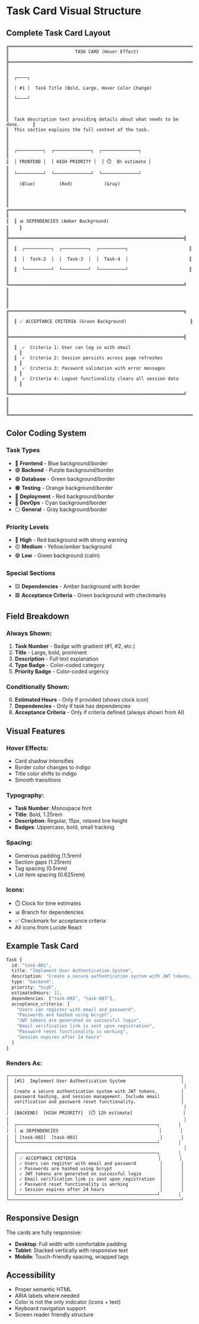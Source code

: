 # Task Card Visual Structure

## Complete Task Card Layout

```
╔════════════════════════════════════════════════════════════════════════════╗
║                         TASK CARD (Hover Effect)                          ║
╠════════════════════════════════════════════════════════════════════════════╣
║                                                                            ║
║  ┌────┐                                                                    ║
║  │ #1 │  Task Title (Bold, Large, Hover Color Change)                    ║
║  └────┘                                                                    ║
║                                                                            ║
║  Task description text providing details about what needs to be done.     ║
║  This section explains the full context of the task.                      ║
║                                                                            ║
║  ┌──────────┐  ┌──────────────┐  ┌──────────────┐                       ║
║  │ FRONTEND │  │ HIGH PRIORITY │  │ ⏱️  8h estimate │                      ║
║  └──────────┘  └──────────────┘  └──────────────┘                       ║
║    (Blue)         (Red)            (Gray)                                 ║
║                                                                            ║
║  ╔══════════════════════════════════════════════════════════════════╗    ║
║  ║ 📊 DEPENDENCIES (Amber Background)                               ║    ║
║  ╠══════════════════════════════════════════════════════════════════╣    ║
║  ║  ┌──────────┐  ┌──────────┐  ┌──────────┐                       ║    ║
║  ║  │  Task-2  │  │  Task-3  │  │  Task-4  │                       ║    ║
║  ║  └──────────┘  └──────────┘  └──────────┘                       ║    ║
║  ╚══════════════════════════════════════════════════════════════════╝    ║
║                                                                            ║
║  ╔══════════════════════════════════════════════════════════════════╗    ║
║  ║ ✅ ACCEPTANCE CRITERIA (Green Background)                        ║    ║
║  ╠══════════════════════════════════════════════════════════════════╣    ║
║  ║  ✓  Criteria 1: User can log in with email                       ║    ║
║  ║  ✓  Criteria 2: Session persists across page refreshes           ║    ║
║  ║  ✓  Criteria 3: Password validation with error messages          ║    ║
║  ║  ✓  Criteria 4: Logout functionality clears all session data     ║    ║
║  ╚══════════════════════════════════════════════════════════════════╝    ║
║                                                                            ║
╚════════════════════════════════════════════════════════════════════════════╝
```

## Color Coding System

### Task Types
- 🔵 **Frontend** - Blue background/border
- 🟣 **Backend** - Purple background/border
- 🟢 **Database** - Green background/border
- 🟠 **Testing** - Orange background/border
- 🔴 **Deployment** - Red background/border
- 🔷 **DevOps** - Cyan background/border
- ⚪ **General** - Gray background/border

### Priority Levels
- 🔴 **High** - Red background with strong warning
- 🟡 **Medium** - Yellow/amber background
- 🟢 **Low** - Green background (calm)

### Special Sections
- 🟨 **Dependencies** - Amber background with border
- 🟩 **Acceptance Criteria** - Green background with checkmarks

## Field Breakdown

### Always Shown:
1. **Task Number** - Badge with gradient (#1, #2, etc.)
2. **Title** - Large, bold, prominent
3. **Description** - Full text explanation
4. **Type Badge** - Color-coded category
5. **Priority Badge** - Color-coded urgency

### Conditionally Shown:
6. **Estimated Hours** - Only if provided (shows clock icon)
7. **Dependencies** - Only if task has dependencies
8. **Acceptance Criteria** - Only if criteria defined (always shown from AI)

## Visual Features

### Hover Effects:
- Card shadow intensifies
- Border color changes to indigo
- Title color shifts to indigo
- Smooth transitions

### Typography:
- **Task Number**: Monospace font
- **Title**: Bold, 1.25rem
- **Description**: Regular, 15px, relaxed line height
- **Badges**: Uppercase, bold, small tracking

### Spacing:
- Generous padding (1.5rem)
- Section gaps (1.25rem)
- Tag spacing (0.5rem)
- List item spacing (0.625rem)

### Icons:
- ⏱️ Clock for time estimates
- 📊 Branch for dependencies
- ✅ Checkmark for acceptance criteria
- All icons from Lucide React

## Example Task Card

```typescript
Task {
  id: "task-001",
  title: "Implement User Authentication System",
  description: "Create a secure authentication system with JWT tokens, password hashing, and session management. Include email verification and password reset functionality.",
  type: "backend",
  priority: "high",
  estimatedHours: 12,
  dependencies: ["task-002", "task-003"],
  acceptance_criteria: [
    "Users can register with email and password",
    "Passwords are hashed using bcrypt",
    "JWT tokens are generated on successful login",
    "Email verification link is sent upon registration",
    "Password reset functionality is working",
    "Session expires after 24 hours"
  ]
}
```

### Renders As:

```
┌─────────────────────────────────────────────────────────────────┐
│  [#1]  Implement User Authentication System                     │
│                                                                  │
│  Create a secure authentication system with JWT tokens,         │
│  password hashing, and session management. Include email        │
│  verification and password reset functionality.                 │
│                                                                  │
│  [BACKEND]  [HIGH PRIORITY]  [⏱️ 12h estimate]                   │
│                                                                  │
│  ┌─────────────────────────────────────────────────────┐       │
│  │ 📊 DEPENDENCIES                                      │       │
│  │ [task-002]  [task-003]                               │       │
│  └─────────────────────────────────────────────────────┘       │
│                                                                  │
│  ┌─────────────────────────────────────────────────────┐       │
│  │ ✅ ACCEPTANCE CRITERIA                               │       │
│  │ ✓ Users can register with email and password         │       │
│  │ ✓ Passwords are hashed using bcrypt                  │       │
│  │ ✓ JWT tokens are generated on successful login       │       │
│  │ ✓ Email verification link is sent upon registration  │       │
│  │ ✓ Password reset functionality is working            │       │
│  │ ✓ Session expires after 24 hours                     │       │
│  └─────────────────────────────────────────────────────┘       │
└─────────────────────────────────────────────────────────────────┘
```

## Responsive Design

The cards are fully responsive:
- **Desktop**: Full width with comfortable padding
- **Tablet**: Stacked vertically with responsive text
- **Mobile**: Touch-friendly spacing, wrapped tags

## Accessibility

- Proper semantic HTML
- ARIA labels where needed
- Color is not the only indicator (icons + text)
- Keyboard navigation support
- Screen reader friendly structure
